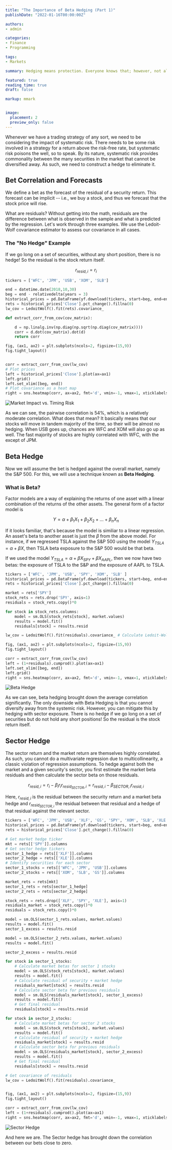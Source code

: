 ```yaml
---
title: "The Importance of Beta Hedging (Part 1)"
publishDate: "2022-01-16T00:00:00Z"

authors:
- admin

categories:
- Finance
- Programming

tags:
- Markets

summary: Hedging means protection. Everyone knows that; however, not all forms of protection is created equal.

featured: true
reading_time: true
draft: false

markup: mmark


image:
  placement: 2
  preview_only: false
---
```


Whenever we have a trading strategy of any sort, we need to be considering the impact of systematic risk. There needs to be some risk involved in a strategy for a return above the risk-free rate, but systematic risk poisons the well, so to speak. By its nature, systematic risk provides commonality between the many securities in the market that cannot be diversified away. As such, we need to construct a hedge to eliminate it.

## Bet Correlation and Forecasts

We define a bet as the forecast of the residual of a security return. This forecast can be implicit -- i.e., we buy a stock, and thus we forecast that the stock price will rise. 

What are residuals? Without getting into the math, residuals are the difference between what is observed in the sample and what is predicted by the regression. Let's work through three examples. We use the Ledoit-Wolf covariance estimator to assess our covariance in all cases.

### The "No Hedge" Example

If we go long on a set of securities, without any short position, there is no hedge! So the residual is the stock return itself.

$$r_{resid,i}=r_{i}$$

```python
tickers = ['WFC', 'JPM', 'USB', 'XOM', 'SLB']

end = datetime.date(2018,10,30)
beg = end - relativedelta(years = 3)
historical_prices = pd.DataFrame(yf.download(tickers, start=beg, end=end))
rets = historical_prices['Close'].pct_change().fillna(0)
lw_cov = LedoitWolf().fit(rets).covariance_

def extract_corr_from_cov(cov_matrix):

    d = np.linalg.inv(np.diag(np.sqrt(np.diag(cov_matrix))))
    corr = d.dot(cov_matrix).dot(d)
    return corr

fig, (ax1, ax2) = plt.subplots(ncols=2, figsize=(15,9))
fig.tight_layout()


corr = extract_corr_from_cov(lw_cov)
# Plot prices
left = historical_prices['Close'].plot(ax=ax1)
left.grid()
left.set_xlim([beg, end])
# Plot covariance as a heat map
right = sns.heatmap(corr, ax=ax2, fmt='d', vmin=-1, vmax=1, xticklabels=tickers, yticklabels=tickers)
```
![Market Impact vs. Timing Risk](no_hedge.png)

As we can see, the pairwise correlation is 54\%, which is a relatively moderate correlation. What does that mean? It basically means that our stocks will move in tandem majority of the time, so their will be almost no hedging. When USB goes up, chances are WFC and XOM will also go up as well. The fast majority of stocks are highly correlated with WFC, with the except of JPM.

## Beta Hedge

Now we will assume the bet is hedged against the overall market, namely the S&P 500. For this, we will use a technique known as **Beta Hedging**.

### What is Beta?

Factor models are a way of explaining the returns of one asset with a linear combination of the returns of the other assets. The general form of a factor model is

$$Y=\alpha + \beta_{1}X_{1} + \beta_{2}X_{2} + \ldots + \beta_{n}X_{n} $$

If it looks familiar, that's because the model is similiar to a linear regression. An asset's beta to another asset is just the $\beta$ from the above model. For instance, if we regressed TSLA against the S&P 500 using the model $Y_{TSLA}=\alpha+\beta X$, then TSLA beta exposure to the S&P 500 would be that beta. 

If we used the model $Y_{TSLA}=\alpha + \beta X_{SPY} + \beta X_{AAPL}$, then we now have two betas: the exposure of TSLA to the S&P and the exposure of AAPL to TSLA.

```python
tickers = ['WFC', 'JPM', 'USB', 'SPY', 'XOM', 'SLB' ]
historical_prices = pd.DataFrame(yf.download(tickers, start=beg, end=end))
rets = historical_prices['Close'].pct_change().fillna(0)

market = rets['SPY']
stock_rets = rets.drop('SPY', axis=1)
residuals = stock_rets.copy()*0

for stock in stock_rets.columns:
    model = sm.OLS(stock_rets[stock], market.values)
    results = model.fit()
    residuals[stock] = results.resid

lw_cov = LedoitWolf().fit(residuals).covariance_ # Calculate Ledoit-Wolf Estimator

fig, (ax1, ax2) = plt.subplots(ncols=2, figsize=(15,9))
fig.tight_layout()

corr = extract_corr_from_cov(lw_cov)
left = (1+residuals).cumprod().plot(ax=ax1)
left.set_xlim([beg, end])
left.grid()
right = sns.heatmap(corr, ax=ax2, fmt='d', vmin=-1, vmax=1, xticklabels=tickers, yticklabels=tickers)
```

![Beta Hedge](beta_hedge_correlation.png)

As we can see, beta hedging brought down the average correlation significantly. The only downside with Beta Hedging is that you cannot diversify away from the systemic risk. However, you can mitigate this by hedging with sector exposure. There is no hedge if we go long on a set of securities but do not hold any short positions! So the residual is the stock return itself.

## Sector Hedge

The sector return and the market return are themselves highly correlated. As such, you cannot do a multivariate regression due to multicollinearity, a classic violation of regression assumptions. To hedge against both the market and a given security's sector, you first estimate the market beta residuals and then calculate the sector beta on those residuals.

$$r_{resid, i}=r_{i}-\beta_{i}r_{i}r_{resid_{SECTOR},i}=r_{resid,i}-\beta_{SECTOR,i}r_{resid,i}$$

Here, $r_{resid, i}$ is the residual between the security return and a market beta hedge and $r_{resid_{SECTOR, i}}$ the residual between that residual and a hedge of that residual against the relevant sector.

```python
tickers = ['WFC', 'JPM', 'USB', 'XLF', 'GS', 'SPY', 'XOM', 'SLB', 'XLE']
historical_prices = pd.DataFrame(yf.download(tickers, start=beg, end=end))
rets = historical_prices['Close'].pct_change().fillna(0)

# Get market hedge ticker
mkt = rets[['SPY']].columns
# Get sector hedge tickers
sector_1_hedge = rets[['XLF']].columns
sector_2_hedge = rets[['XLE']].columns
# Identify securities for each sector
sector_1_stocks = rets[['WFC', 'JPM', 'USB']].columns
sector_2_stocks = rets[['XOM', 'SLB', 'GS']].columns

market_rets = rets[mkt]
sector_1_rets = rets[sector_1_hedge]
sector_2_rets = rets[sector_2_hedge]

stock_rets = rets.drop(['XLF', 'SPY', 'XLE'], axis=1)
residuals_market = stock_rets.copy()*0
residuals = stock_rets.copy()*0

model = sm.OLS(sector_1_rets.values, market.values)
results = model.fit()
sector_1_excess = results.resid

model = sm.OLS(sector_2_rets.values, market.values)
results = model.fit()

sector_2_excess = results.resid

for stock in sector_1_stocks:
    # Calculate market betas for sector 1 stocks
    model = sm.OLS(stock_rets[stock], market.values)
    results = model.fit()
    # Calculate residual of security + market hedge
    residuals_market[stock] = results.resid
    # Calculate sector beta for previous residuals
    model = sm.OLS(residuals_market[stock], sector_1_excess)
    results = model.fit()
    # Get final residual
    residuals[stock] = results.resid

for stock in sector_2_stocks:
    # Calculate market betas for sector 2 stocks
    model = sm.OLS(stock_rets[stock], market.values)
    results = model.fit()
    # Calculate residual of security + market hedge
    residuals_market[stock] = results.resid
    # Calculate sector beta for previous residuals
    model = sm.OLS(residuals_market[stock], sector_2_excess)
    results = model.fit()
    # Get final residual
    residuals[stock] = results.resid

# Get covariance of residuals
lw_cov = LedoitWolf().fit(residuals).covariance_


fig, (ax1, ax2) = plt.subplots(ncols=2, figsize=(15,9))
fig.tight_layout()

corr = extract_corr_from_cov(lw_cov)
left = (1+residuals).cumprod().plot(ax=ax1)
right = sns.heatmap(corr, ax=ax2, fmt='d', vmin=-1, vmax=1, xticklabels=tickers, yticklabels=tickers)
```
![Sector Hedge](sector_hedge.png)

And here we are. The Sector hedge has brought down the correlation between our bets close to zero.